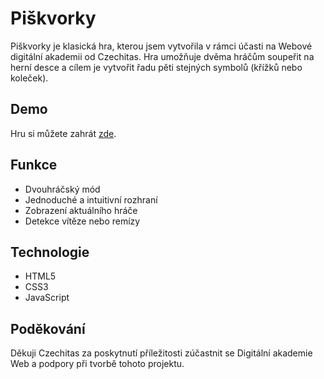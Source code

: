 # Piškvorky

Piškvorky je klasická hra, kterou jsem vytvořila v rámci účasti na Webové digitální akademii od Czechitas. Hra umožňuje dvěma hráčům soupeřit na herní desce a cílem je vytvořit řadu pěti stejných symbolů (křížků nebo koleček).

## Demo
Hru si můžete zahrát [zde](https://taterovapavla.github.io/piskvorky/index.html).

## Funkce
- Dvouhráčský mód
- Jednoduché a intuitivní rozhraní
- Zobrazení aktuálního hráče
- Detekce vítěze nebo remízy

## Technologie
- HTML5
- CSS3
- JavaScript

## Poděkování
Děkuji Czechitas za poskytnutí příležitosti zúčastnit se Digitální akademie Web a podpory při tvorbě tohoto projektu.
